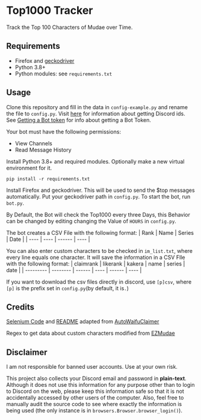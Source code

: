 # Top1000 Tracker

Track the Top 100 Characters of Mudae over Time.

## Requirements

- Firefox and [geckodriver](https://github.com/mozilla/geckodriver/releases)
- Python 3.8+
- Python modules: see `requirements.txt`

## Usage

Clone this repository and fill in the data in `config-example.py` and rename the file to `config.py`. Visit [here](https://support.discord.com/hc/en-us/articles/206346498-Where-can-I-find-my-User-Server-Message-ID-) for information about getting Discord ids. See [Getting a Bot token](https://github.com/jagrosh/MusicBot/wiki/Getting-a-Bot-Token) for info about getting a Bot Token.

Your bot must have the following permissions:

- View Channels
- Read Message History

Install Python 3.8+ and required modules. Optionally make a new virtual environment for it.

`pip install -r requirements.txt`

Install Firefox and geckodriver. This will be used to send the $top messages automatically. Put your geckodriver path in `config.py`. To start the bot, run `bot.py`.

By Default, the Bot will check the Top1000 every three Days, this Behavior can be changed by editing changing the Value of `HOURS` in `config.py`.

The bot creates a CSV File with the following format:
| Rank | Name | Series | Date |
| ---- | ---- | ------ | ---- |

You can also enter custom characters to be checked in `im_list.txt`, where every line equals one character.
It will save the information in a CSV FIle with the following format:
| claimrank | likerank | kakera | name | series | date |
| --------- | -------- | ------ | ---- | ------ | ---- |

If you want to download the csv files directly in discord, use `[p]csv`, where `[p]` is the prefix set in `config.py`(by default, it is`.`)
## Credits

[Selenium Code](browsers.py) and [README](README.md) adapted from [AutoWaifuClaimer](https://github.com/RandomBananazz/AutoWaifuClaimerV3/)

Regex to get data about custom characters modified from [EZMudae](https://github.com/Znunu/EzMudae)

## Disclaimer

I am not responsible for banned user accounts. Use at your own risk.

This project also collects your Discord email and password in **plain-text**. Although it does not use this information for any purpose other than to login to Discord on the web, please keep this information safe so that it is not accidentally accessed by other users of the computer. Also, feel free to manually audit the source code to see where exactly the information is being used (the only instance is in `browsers.Browser.browser_login()`).
